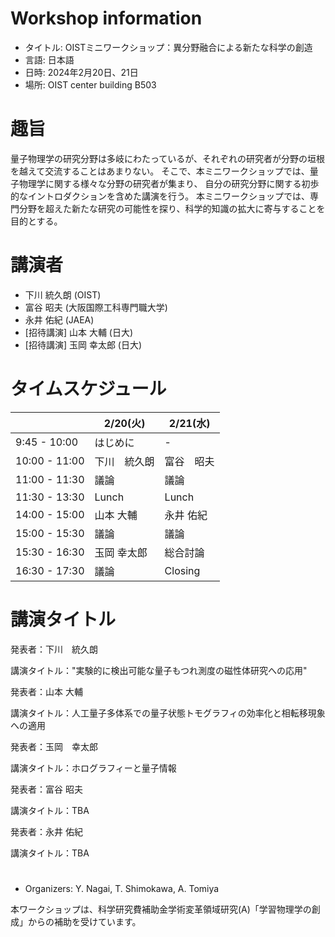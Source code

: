 
# Workshop information 
- タイトル: OISTミニワークショップ：異分野融合による新たな科学の創造
- 言語: 日本語
- 日時: 2024年2月20日、21日
- 場所: OIST center building B503

# 趣旨
量子物理学の研究分野は多岐にわたっているが、それぞれの研究者が分野の垣根を越えて交流することはあまりない。
そこで、本ミニワークショップでは、量子物理学に関する様々な分野の研究者が集まり、
自分の研究分野に関する初歩的なイントロダクションを含めた講演を行う。
本ミニワークショップでは、専門分野を超えた新たな研究の可能性を探り、科学的知識の拡大に寄与することを目的とする。


# 講演者
- 下川 統久朗 (OIST)
- 富谷 昭夫 (大阪国際工科専門職大学)
- 永井 佑紀 (JAEA)
- [招待講演] 山本 大輔 (日大)
- [招待講演] 玉岡 幸太郎 (日大)



# タイムスケジュール

|  | 2/20(火) | 2/21(水) |
| --- | --- | --- | 
| 9:45 - 10:00  | はじめに | - |
| 10:00 - 11:00 | 下川　統久朗 | 富谷　昭夫 |
| 11:00 - 11:30  | 議論 | 議論|
| 11:30 - 13:30  | Lunch | Lunch |
| 14:00 - 15:00  | 山本 大輔  | 永井 佑紀 |
| 15:00 - 15:30 | 議論 | 議論 |
| 15:30 - 16:30  | 玉岡 幸太郎 | 総合討論 |
| 16:30 - 17:30  | 議論 | Closing |

# 講演タイトル

発表者：下川　統久朗

講演タイトル："実験的に検出可能な量子もつれ測度の磁性体研究への応用"

発表者：山本 大輔

講演タイトル：人工量子多体系での量子状態トモグラフィの効率化と相転移現象への適用

発表者：玉岡　幸太郎

講演タイトル：ホログラフィーと量子情報

発表者：富谷 昭夫

講演タイトル：TBA

発表者：永井 佑紀

講演タイトル：TBA

#

- Organizers: Y. Nagai,
T. Shimokawa,
A. Tomiya

本ワークショップは、科学研究費補助金学術変革領域研究(A)「学習物理学の創成」からの補助を受けています。
